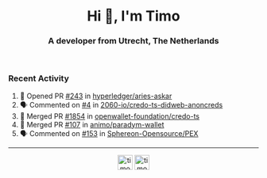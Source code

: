 <h1 align="center">Hi 👋, I'm Timo</h1>
<h3 align="center">A developer from Utrecht, The Netherlands</h3>
<br/>
<!-- https://github.com/rahuldkjain/github-profile-readme-generator --!>

<!--  <p align="left"><img src="https://github-readme-stats.vercel.app/api?username=timoglastra&show_icons=true&count_private=true&" alt="timoglastra" /></p> --!>

<!--
Github language stats
<p align="left"><img src="https://github-readme-stats.vercel.app/api/top-langs/?username=timoglastra&layout=compact" alt="timoglastra" /><p>
-->

<!-- Codestats language stats -->
<!-- <p align="left"><img src="https://codestats-readme.vercel.app/api/top-langs/?username=timoglastra&layout=compact&language_count=12" alt="timoglastra" /><p>    --!>
  
<h3>Recent Activity</h3>

<!--START_SECTION:activity-->
1. 💪 Opened PR [#243](https://github.com/hyperledger/aries-askar/pull/243) in [hyperledger/aries-askar](https://github.com/hyperledger/aries-askar)
2. 🗣 Commented on [#4](https://github.com/2060-io/credo-ts-didweb-anoncreds/pull/4#issuecomment-2088543856) in [2060-io/credo-ts-didweb-anoncreds](https://github.com/2060-io/credo-ts-didweb-anoncreds)
3. 🎉 Merged PR [#1854](https://github.com/openwallet-foundation/credo-ts/pull/1854) in [openwallet-foundation/credo-ts](https://github.com/openwallet-foundation/credo-ts)
4. 🎉 Merged PR [#107](https://github.com/animo/paradym-wallet/pull/107) in [animo/paradym-wallet](https://github.com/animo/paradym-wallet)
5. 🗣 Commented on [#153](https://github.com/Sphereon-Opensource/PEX/pull/153#issuecomment-2088458710) in [Sphereon-Opensource/PEX](https://github.com/Sphereon-Opensource/PEX)
<!--END_SECTION:activity-->

---

<p align="center">
<a href="https://twitter.com/timoglastra" target="blank"><img align="center" src="https://cdn.jsdelivr.net/npm/simple-icons@3.0.1/icons/twitter.svg" alt="timoglastra" height="30" width="30" /></a>
<a href="https://linkedin.com/in/timoglastra" target="blank"><img align="center" src="https://cdn.jsdelivr.net/npm/simple-icons@3.0.1/icons/linkedin.svg" alt="timoglastra" height="30" width="30" /></a>
</p>



